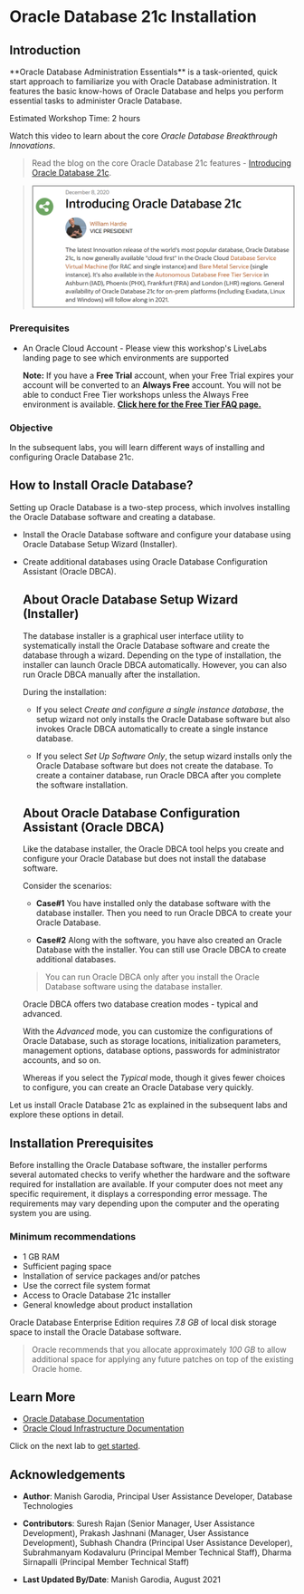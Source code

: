 # Oracle Database 21c Installation

## Introduction

<if type="install-db">
**Oracle Database Administration Essentials** is a task-oriented, quick start approach to familiarize you with Oracle Database administration. It features the basic know-hows of Oracle Database and helps you perform essential tasks to administer Oracle Database.

Estimated Workshop Time: 2 hours

Watch this video to learn about the core *Oracle Database Breakthrough Innovations*.

[](youtube:sFQqiGCSh9c)

> Read the blog on the core Oracle Database 21c features - [Introducing Oracle Database 21c](https://blogs.oracle.com/database/introducing-oracle-database-21c).

> ![Introducing Oracle Database 21c](images/intro-db21-vp-blog.png)

### Prerequisites

- An Oracle Cloud Account - Please view this workshop's LiveLabs landing page to see which environments are supported

  **Note:** If you have a **Free Trial** account, when your Free Trial expires your account will be converted to an **Always Free** account. You will not be able to conduct Free Tier workshops unless the Always Free environment is available. **[Click here for the Free Tier FAQ page.](https://www.oracle.com/cloud/free/faq.html)**

### Objective
</if>
In the subsequent labs, you will learn different ways of installing and configuring Oracle Database 21c.


## How to Install Oracle Database?

Setting up Oracle Database is a two-step process, which involves installing the Oracle Database software and creating a database.

 - Install the Oracle Database software and configure your database using Oracle Database Setup Wizard (Installer).
 - Create additional databases using Oracle Database Configuration Assistant (Oracle DBCA).

	## About Oracle Database Setup Wizard (Installer)

	The database installer is a graphical user interface utility to systematically install the Oracle Database software and create the database through a wizard. Depending on the type of installation, the installer can launch Oracle DBCA automatically. However, you can also run Oracle DBCA manually after the installation.

	During the installation:

	- If you select *Create and configure a single instance database*, the setup wizard not only installs the Oracle Database software but also invokes Oracle DBCA automatically to create a single instance database.

	- If you select *Set Up Software Only*, the setup wizard installs only the Oracle Database software but does not create the database. To create a container database, run Oracle DBCA after you complete the software installation.

	## About Oracle Database Configuration Assistant (Oracle DBCA)

	Like the database installer, the Oracle DBCA tool helps you create and configure your Oracle Database but does not install the database software.

	Consider the scenarios:

	- **Case#1** You have installed only the database software with the database installer. Then you need to run Oracle DBCA to create your Oracle Database.

	- **Case#2** Along with the software, you have also created an Oracle Database with the installer. You can still use Oracle DBCA to create additional databases.

    > You can run Oracle DBCA only after you install the Oracle Database software using the database installer.  

	Oracle DBCA offers two database creation modes - typical and advanced.

	With the *Advanced* mode, you can customize the configurations of Oracle Database, such as storage locations, initialization parameters, management options, database options, passwords for administrator accounts, and so on.

	Whereas if you select the *Typical* mode, though it gives fewer choices to configure, you can create an Oracle Database very quickly.

Let us install Oracle Database 21c as explained in the subsequent labs and explore these options in detail.

## Installation Prerequisites

Before installing the Oracle Database software, the installer performs several automated checks to verify whether the hardware and the software required for installation are available. If your computer does not meet any specific requirement, it displays a corresponding error message. The requirements may vary depending upon the computer and the operating system you are using.

### Minimum recommendations

 - 1 GB RAM
 - Sufficient paging space
 - Installation of service packages and/or patches
 - Use the correct file system format
 - Access to Oracle Database 21c installer
 - General knowledge about product installation

Oracle Database Enterprise Edition requires *7.8 GB* of local disk storage space to install the Oracle Database software.

> Oracle recommends that you allocate approximately *100 GB* to allow additional space for applying any future patches on top of the existing Oracle home.

## Learn More

- [Oracle Database Documentation](https://docs.oracle.com/en/database/oracle/oracle-database/index.html)
- [Oracle Cloud Infrastructure Documentation](https://docs.oracle.com/en-us/iaas/Content/Identity/Concepts/overview.htm)

Click on the next lab to [get started](#next).

## Acknowledgements

- **Author**: Manish Garodia, Principal User Assistance Developer, Database Technologies

- **Contributors**: Suresh Rajan (Senior Manager, User Assistance Development), Prakash Jashnani (Manager, User Assistance Development), Subhash Chandra (Principal User Assistance Developer), Subrahmanyam Kodavaluru (Principal Member Technical Staff), Dharma Sirnapalli (Principal Member Technical Staff)

- **Last Updated By/Date**: Manish Garodia, August 2021
